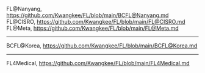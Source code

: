 

FL@Nanyang, https://github.com/Kwangkee/FL/blob/main/BCFL@Nanyang.md  
FL@CISRO, https://github.com/Kwangkee/FL/blob/main/FL@CISRO.md  
FL@Meta, https://github.com/Kwangkee/FL/blob/main/FL@Meta.md  

***
BCFL@Korea, https://github.com/Kwangkee/FL/blob/main/BCFL@Korea.md  

***
FL4Medical, https://github.com/Kwangkee/FL/blob/main/FL4Medical.md  




